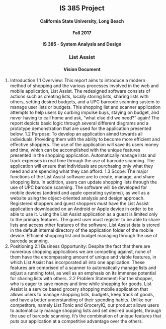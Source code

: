 <h2 align="center">IS 385 Project</h4>

<h4 align="center">California State University, Long Beach</h4>

<h4 align="center">Fall 2017</h4>

<h4 align="center">IS 385 - System Analysis and Design</h4>

<h3 align="center">List Assist</h4>

<h4 align="center">Vision Document</h4>

1. Introduction
1.1 Overview: This report aims to introduce a modern method of shopping and the various processes involved in the web and mobile application, List Assist. The redesigned software consists of actions such as creating lists, locally storing lists, sharing lists with others, setting desired budgets, and a UPC barcode scanning system to manage user lists or budgets. This shopping list and scanner application attempts to help users by curbing impulse buys, staying on budget, and never having to call home and ask, “what else did we need?” again! The report depicts basic logic through several different diagrams and a prototype demonstration that are used for the application presented below. 
1.2 Purpose: To develop an application aimed towards all individuals. Providing them with the ability to become more efficient and effective shoppers. The use of the application will save its users money and time, which can be accomplished with the unique features presented in the shopping application. Automatically manage lists and track expenses in real time through the use of barcode scanning. The application will ensure that individuals are purchasing only what they need and are spending what they can afford.
1.3 Scope: The major functions of the List Assist software are to create, manage, and share shopping lists. In addition, users can update shopping lists through the use of UPC barcode scanning. The software will be developed for mobile devices (android and apple operating systems), as well as a website using the object-oriented analysis and design approach.
 Registered shoppers and guest shoppers must have the List Assist application downloaded on an Android or Apple device in order to be able to use it.
Using the List Assist application as a guest is limited only to the primary features. The guest user must register to be able to share lists and access other features of the software.
List Assist data is stored in the default internal directory of the application folder of the mobile device.
Efficient shopping list and budget managing through the use of barcode scanning.
2. Positioning
2.1 Business Opportunity: Despite the fact that there are numerous shopping applications we are competing against, none of them have the encompassing amount of unique and viable features, in which List Assist has incorporated all into one application. These features are comprised of a scanner to automatically manage lists and adjust a running total, as well as an emphasis on its immense potential for sharing lists with others.
2.2 Problem Statement: For the shopper, who is eager to save money and time while shopping for goods. List Assist is a service based grocery shopping mobile application that allows users to manage shopping lists, budgets, keep track of goods, and have a better understanding of their spending habits. Unlike our competitors, namely List Tonic and GroceryIQ, our product allows users to automatically manage shopping lists and set desired budgets, through the use of barcode scanning. It’s the combination of unique  features that puts our application at a competitive advantage over the others. 
